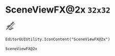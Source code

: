 # SceneViewFX@2x `32x32`
<img src="/img/SceneViewFX.png" width=32 height=32>

``` CSharp
EditorGUIUtility.IconContent("SceneViewFX@2x")
```
```
SceneViewFX@2x
```
